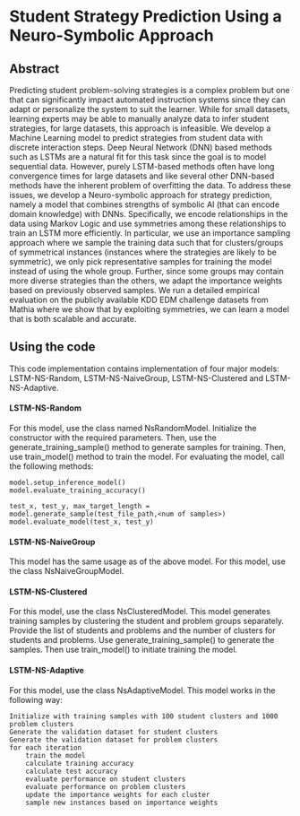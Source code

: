 # Student Strategy Prediction Using a Neuro-Symbolic Approach

## Abstract

Predicting student problem-solving strategies is a complex problem but one that can significantly impact automated instruction 
systems since they can adapt or personalize the system to suit the learner. While for small datasets, learning experts may 
be able to manually analyze data to infer student strategies, for large datasets, this approach is infeasible. We develop 
a Machine Learning model to predict strategies from student data with discrete interaction steps. Deep Neural Network (DNN) 
based methods such as LSTMs are a natural fit for this task since the goal is to model sequential data. However, purely 
LSTM-based methods often have long convergence times for large datasets and like several other DNN-based methods have the 
inherent problem of overfitting the data. To address these issues, we develop a Neuro-symbolic approach for strategy prediction, 
namely a model that combines strengths of symbolic AI (that can encode domain knowledge) with DNNs. Specifically, we encode 
relationships in the data using Markov Logic and use symmetries among these relationships to train an LSTM more efficiently. 
In particular, we use an importance sampling approach where we sample the training data such that for clusters/groups of symmetrical 
instances (instances where the strategies are likely to be symmetric), we only pick representative samples for training the model 
instead of using the whole group. Further, since some groups may contain more diverse strategies than the others, we adapt 
the importance weights based on previously observed samples. We run a detailed empirical evaluation on the publicly available
KDD EDM challenge datasets from Mathia where we show that by exploiting symmetries, we can learn a model that is both scalable 
and accurate.

## Using the code
This code implementation contains implementation of four major models: LSTM-NS-Random, LSTM-NS-NaiveGroup, LSTM-NS-Clustered 
and LSTM-NS-Adaptive.

#### LSTM-NS-Random
For this model, use the class named NsRandomModel. Initialize the constructor with the required parameters. Then, use the
generate_training_sample() method to generate samples for training. Then, use train_model() method to train the model. For
evaluating the model, call the following methods:
```
model.setup_inference_model()
model.evaluate_training_accuracy()

test_x, test_y, max_target_length = model.generate_sample(test_file_path,<num of samples>)
model.evaluate_model(test_x, test_y)
```

#### LSTM-NS-NaiveGroup
This model has the same usage as of the above model. For this model, use the class NsNaiveGroupModel.


#### LSTM-NS-Clustered
For this model, use the class NsClusteredModel. This model generates training samples by clustering the student and problem
groups separately. Provide the list of students and problems and the number of clusters for students and problems. Use 
generate_training_sample() to generate the samples. Then use train_model() to initiate training the model.

#### LSTM-NS-Adaptive
For this model, use the class NsAdaptiveModel. This model works in the following way:

```
Initialize with training samples with 100 student clusters and 1000 problem clusters
Generate the validation dataset for student clusters
Generate the validation dataset for problem clusters
for each iteration
    train the model
    calculate training accuracy
    calculate test accuracy
    evaluate performance on student clusters
    evaluate performance on problem clusters
    update the importance weights for each cluster
    sample new instances based on importance weights
```
